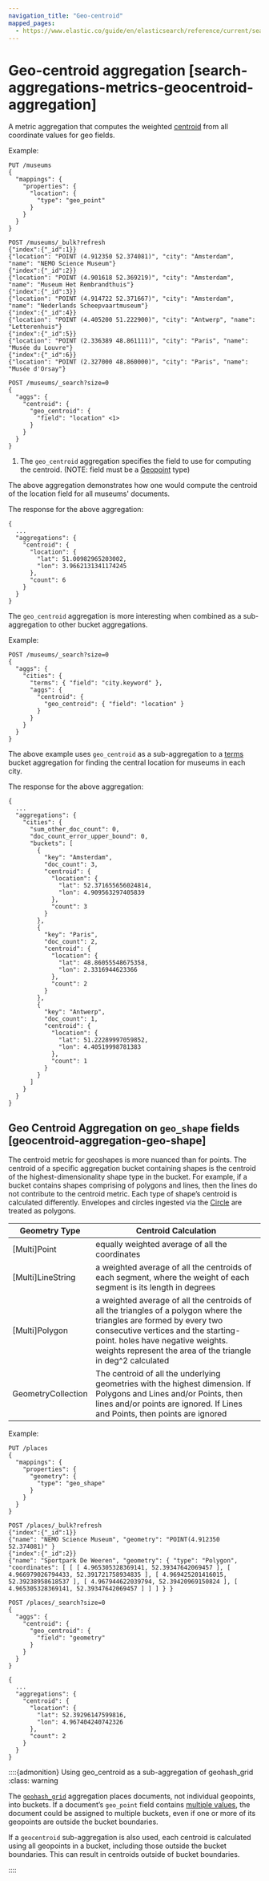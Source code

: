 ```yaml
---
navigation_title: "Geo-centroid"
mapped_pages:
  - https://www.elastic.co/guide/en/elasticsearch/reference/current/search-aggregations-metrics-geocentroid-aggregation.html
---
```


# Geo-centroid aggregation [search-aggregations-metrics-geocentroid-aggregation]


A metric aggregation that computes the weighted [centroid](https://en.wikipedia.org/wiki/Centroid) from all coordinate values for geo fields.

Example:

```console
PUT /museums
{
  "mappings": {
    "properties": {
      "location": {
        "type": "geo_point"
      }
    }
  }
}

POST /museums/_bulk?refresh
{"index":{"_id":1}}
{"location": "POINT (4.912350 52.374081)", "city": "Amsterdam", "name": "NEMO Science Museum"}
{"index":{"_id":2}}
{"location": "POINT (4.901618 52.369219)", "city": "Amsterdam", "name": "Museum Het Rembrandthuis"}
{"index":{"_id":3}}
{"location": "POINT (4.914722 52.371667)", "city": "Amsterdam", "name": "Nederlands Scheepvaartmuseum"}
{"index":{"_id":4}}
{"location": "POINT (4.405200 51.222900)", "city": "Antwerp", "name": "Letterenhuis"}
{"index":{"_id":5}}
{"location": "POINT (2.336389 48.861111)", "city": "Paris", "name": "Musée du Louvre"}
{"index":{"_id":6}}
{"location": "POINT (2.327000 48.860000)", "city": "Paris", "name": "Musée d'Orsay"}

POST /museums/_search?size=0
{
  "aggs": {
    "centroid": {
      "geo_centroid": {
        "field": "location" <1>
      }
    }
  }
}
```

1. The `geo_centroid` aggregation specifies the field to use for computing the centroid. (NOTE: field must be a [Geopoint](/reference/elasticsearch/mapping-reference/geo-point.md) type)


The above aggregation demonstrates how one would compute the centroid of the location field for all museums' documents.

The response for the above aggregation:

```console-result
{
  ...
  "aggregations": {
    "centroid": {
      "location": {
        "lat": 51.00982965203002,
        "lon": 3.9662131341174245
      },
      "count": 6
    }
  }
}
```

The `geo_centroid` aggregation is more interesting when combined as a sub-aggregation to other bucket aggregations.

Example:

```console
POST /museums/_search?size=0
{
  "aggs": {
    "cities": {
      "terms": { "field": "city.keyword" },
      "aggs": {
        "centroid": {
          "geo_centroid": { "field": "location" }
        }
      }
    }
  }
}
```

The above example uses `geo_centroid` as a sub-aggregation to a [terms](/reference/aggregations/search-aggregations-bucket-terms-aggregation.md) bucket aggregation for finding the central location for museums in each city.

The response for the above aggregation:

```console-result
{
  ...
  "aggregations": {
    "cities": {
      "sum_other_doc_count": 0,
      "doc_count_error_upper_bound": 0,
      "buckets": [
        {
          "key": "Amsterdam",
          "doc_count": 3,
          "centroid": {
            "location": {
              "lat": 52.371655656024814,
              "lon": 4.909563297405839
            },
            "count": 3
          }
        },
        {
          "key": "Paris",
          "doc_count": 2,
          "centroid": {
            "location": {
              "lat": 48.86055548675358,
              "lon": 2.3316944623366
            },
            "count": 2
          }
        },
        {
          "key": "Antwerp",
          "doc_count": 1,
          "centroid": {
            "location": {
              "lat": 51.22289997059852,
              "lon": 4.40519998781383
            },
            "count": 1
          }
        }
      ]
    }
  }
}
```


## Geo Centroid Aggregation on `geo_shape` fields [geocentroid-aggregation-geo-shape]

The centroid metric for geoshapes is more nuanced than for points. The centroid of a specific aggregation bucket containing shapes is the centroid of the highest-dimensionality shape type in the bucket. For example, if a bucket contains shapes comprising of polygons and lines, then the lines do not contribute to the centroid metric. Each type of shape’s centroid is calculated differently. Envelopes and circles ingested via the [Circle](/reference/enrich-processor/ingest-circle-processor.md) are treated as polygons.

| Geometry Type | Centroid Calculation |
| --- | --- |
| [Multi]Point | equally weighted average of all the coordinates |
| [Multi]LineString | a weighted average of all the centroids of each segment, where the weight of each segment is its length in degrees |
| [Multi]Polygon | a weighted average of all the centroids of all the triangles of a polygon where the triangles are formed by every two consecutive vertices and the starting-point. holes have negative weights. weights represent the area of the triangle in deg^2 calculated |
| GeometryCollection | The centroid of all the underlying geometries with the highest dimension. If Polygons and Lines and/or Points, then lines and/or points are ignored. If Lines and Points, then points are ignored |

Example:

```console
PUT /places
{
  "mappings": {
    "properties": {
      "geometry": {
        "type": "geo_shape"
      }
    }
  }
}

POST /places/_bulk?refresh
{"index":{"_id":1}}
{"name": "NEMO Science Museum", "geometry": "POINT(4.912350 52.374081)" }
{"index":{"_id":2}}
{"name": "Sportpark De Weeren", "geometry": { "type": "Polygon", "coordinates": [ [ [ 4.965305328369141, 52.39347642069457 ], [ 4.966979026794433, 52.391721758934835 ], [ 4.969425201416015, 52.39238958618537 ], [ 4.967944622039794, 52.39420969150824 ], [ 4.965305328369141, 52.39347642069457 ] ] ] } }

POST /places/_search?size=0
{
  "aggs": {
    "centroid": {
      "geo_centroid": {
        "field": "geometry"
      }
    }
  }
}
```

```console-result
{
  ...
  "aggregations": {
    "centroid": {
      "location": {
        "lat": 52.39296147599816,
        "lon": 4.967404240742326
      },
      "count": 2
    }
  }
}
```

::::{admonition} Using geo_centroid as a sub-aggregation of geohash_grid
:class: warning

The [`geohash_grid`](/reference/aggregations/search-aggregations-bucket-geohashgrid-aggregation.md) aggregation places documents, not individual geopoints, into buckets. If a document’s `geo_point` field contains [multiple values](/reference/elasticsearch/mapping-reference/array.md), the document could be assigned to multiple buckets, even if one or more of its geopoints are outside the bucket boundaries.

If a `geocentroid` sub-aggregation is also used, each centroid is calculated using all geopoints in a bucket, including those outside the bucket boundaries. This can result in centroids outside of bucket boundaries.

::::


